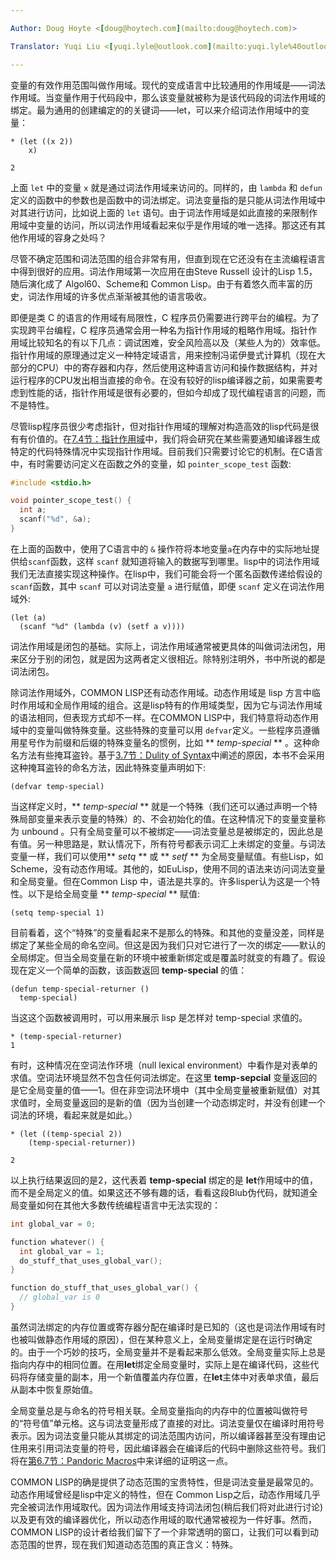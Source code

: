 ```yaml
---

Author: Doug Hoyte <[doug@hoytech.com](mailto:doug@hoytech.com)>

Translator: Yuqi Liu <[yuqi.lyle@outlook.com](mailto:yuqi.lyle%40outlook.com)>

---
```


变量的有效作用范围叫做作用域。现代的变成语言中比较通用的作用域是——词法作用域。当变量作用于代码段中，那么该变量就被称为是该代码段的词法作用域的绑定。最为通用的创建编定的的关键词——let，可以来介绍词法作用域中的变量：
```
* (let ((x 2))
    x)

2
```
上面 `let` 中的变量 `x` 就是通过词法作用域来访问的。同样的，由 `lambda` 和 `defun` 定义的函数中的参数也是函数中的词法绑定。词法变量指的是只能从词法作用域中对其进行访问，比如说上面的 `let` 语句。由于词法作用域是如此直接的来限制作用域中变量的访问，所以词法作用域看起来似乎是作用域的唯一选择。那这还有其他作用域的容身之处吗？


尽管不确定范围和词法范围的组合非常有用，但直到现在它还没有在主流编程语言中得到很好的应用。词法作用域第一次应用在由Steve Russell 设计的Lisp 1.5，随后演化成了 Algol60、Scheme和 Common Lisp。由于有着悠久而丰富的历史，词法作用域的许多优点渐渐被其他的语言吸收。


即便是类 C 的语言的作用域有局限性，C 程序员仍需要进行跨平台的编程。为了实现跨平台编程，C 程序员通常会用一种名为指针作用域的粗略作用域。指针作用域比较知名的有以下几点：调试困难，安全风险高以及（某些人为的）效率低。指针作用域的原理通过定义一种特定域语言，用来控制冯诺伊曼式计算机（现在大部分的CPU）中的寄存器和内存，然后使用这种语言访问和操作数据结构，并对运行程序的CPU发出相当直接的命令。在没有较好的lisp编译器之前，如果需要考虑到性能的话，指针作用域是很有必要的，但如今却成了现代编程语言的问题，而不是特性。


尽管lisp程序员很少考虑指针，但对指针作用域的理解对构造高效的lisp代码是很有有价值的。在[7.4节：指针作用域](../Chapter07/7.4-pointer-scope.md)中，我们将会研究在某些需要通知编译器生成特定的代码特殊情况中实现指针作用域。目前我们只需要讨论它的机制。在C语言中，有时需要访问定义在函数之外的变量，如 `pointer_scope_test` 函数:
```c
#include <stdio.h>

void pointer_scope_test() {
  int a;
  scanf("%d", &a);
}
```
在上面的函数中，使用了C语言中的 `&` 操作符将本地变量`a`在内存中的实际地址提供给`scanf`函数，这样 `scanf` 就知道将输入的数据写到哪里。lisp中的词法作用域我们无法直接实现这种操作。在lisp中，我们可能会将一个匿名函数传递给假设的`scanf`函数，其中 `scanf` 可以对词法变量 `a` 进行赋值，即便 `scanf` 定义在词法作用域外:
```
(let (a)
  (scanf "%d" (lambda (v) (setf a v))))
```
词法作用域是闭包的基础。实际上，词法作用域通常被更具体的叫做词法闭包，用来区分于别的闭包，就是因为这两者定义很相近。除特别注明外，书中所说的都是词法闭包。
​

除词法作用域外，COMMON LISP还有动态作用域。动态作用域是 lisp 方言中临时作用域和全局作用域的组合。这是lisp特有的作用域类型，因为它与词法作用域的语法相同，但表现方式却不一样。在COMMON LISP中，我们特意将动态作用域中的变量叫做特殊变量。这些特殊的变量可以用 `defvar`定义。一些程序员遵循用星号作为前缀和后缀的特殊变量名的惯例，比如 ** *temp-special* **​ 。这种命名方法有些掩耳盗铃。基于[3.7节：Dulity of Syntax](../Chapter03/3.7-duality-of-syntax.md)中阐述的原因，本书不会采用这种掩耳盗铃的命名方法，因此特殊变量声明如下:
```
(defvar temp-special)
```
当这样定义时，** *temp-special* ** 就是一个特殊（我们还可以通过声明一个特殊局部变量来表示变量的特殊）的、不会初始化的值。在这种情况下的变量变量称为 unbound 。只有全局变量可以不被绑定——词法变量总是被绑定的，因此总是有值。另一种思路是，默认情况下，所有符号都表示词汇上未绑定的变量。与词法变量一样，我们可以使用** *setq* ** 或 ** *setf* ** 为全局变量赋值。有些Lisp，如Scheme，没有动态作用域。其他的，如EuLisp，使用不同的语法来访问词法变量和全局变量。但在Common Lisp 中，语法是共享的。许多lisper认为这是一个特性。以下是给全局变量 ** *temp-special* ** 赋值:
```
(setq temp-special 1)
```
目前看着，这个“特殊”的变量看起来不是那么的特殊。和其他的变量没差，同样是绑定了某些全局的命名空间。但这是因为我们只对它进行了一次的绑定——默认的全局绑定。但当全局变量在新的环境中被重新绑定或是覆盖时就变的有趣了。假设现在定义一个简单的函数，该函数返回 **temp-special**​ 的值：
```
(defun temp-special-returner ()
  temp-special)
```
当这这个函数被调用时，可以用来展示 lisp 是怎样对 temp-special 求值的。
```
* (temp-special-returner)
1
```
有时，这种情况在空词法作环境（null lexical environment）中看作是对表单的求值。空词法环境显然不包含任何词法绑定。在这里 **temp-sepcial** 变量返回的是它全局变量的值——1。但在非空词法环境中（其中全局变量被重新赋值）对其求值时，全局变量返回的是新的值（因为当创建一个动态绑定时，并没有创建一个词法的环境，看起来就是如此。）
```
* (let ((temp-special 2))
    (temp-special-returner))

2
```
以上执行结果返回的是2，这代表着 **temp-special** 绑定的是 **let**​ 作用域中的值，而不是全局定义的值。如果这还不够有趣的话，看看这段Blub伪代码，就知道全局变量如何在其他大多数传统编程语言中无法实现的：
```c
int global_var = 0;

function whatever() {
  int global_var = 1;
  do_stuff_that_uses_global_var();
}

function do_stuff_that_uses_global_var() {
  // global_var is 0
}
```
虽然词法绑定的内存位置或寄存器分配在编译时是已知的（这也是词法作用域有时也被叫做静态作用域的原因），但在某种意义上，全局变量绑定是在运行时确定的。由于一个巧妙的技巧，全局变量并不是看起来那么低效。全局变量实际上总是指向内存中的相同位置。在用**let**绑定全局变量时，实际上是在编译代码，这些代码将存储变量的副本，用一个新值覆盖内存位置，在**let**​主体中对表单求值，最后从副本中恢复原始值。


全局变量总是与命名的符号相关联。全局变量指向的内存中的位置被叫做符号的“符号值”单元格。这与词法变量形成了直接的对比。词法变量仅在编译时用符号表示。因为词法变量只能从其绑定的词法范围内访问，所以编译器甚至没有理由记住用来引用词法变量的符号，因此编译器会在编译后的代码中删除这些符号。我们将在[第6.7节：Pandoric Macros](../Chapter06/6.7-pandoric-macros.md)中来详细的证明这一点。


COMMON LISP的确是提供了动态范围的宝贵特性，但是词法变量是最常见的。动态作用域曾经是lisp中定义的特性，但在 Common Lisp之后，动态作用域几乎完全被词法作用域取代。因为词法作用域支持词法闭包(稍后我们将对此进行讨论)以及更有效的编译器优化，所以动态作用域的取代通常被视为一件好事。然而，COMMON LISP的设计者给我们留下了一个非常透明的窗口，让我们可以看到动态范围的世界，现在我们知道动态范围的真正含义：特殊。
